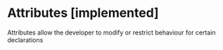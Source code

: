 # Attributes [implemented]
Attributes allow the developer to modify or restrict behaviour for certain
declarations